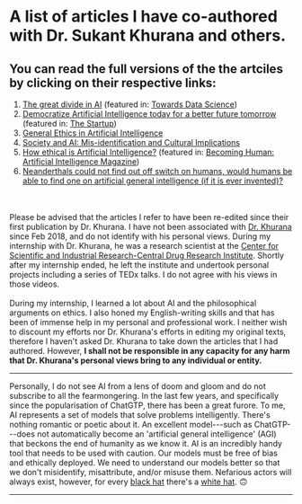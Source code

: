 # A list of articles I have co-authored with Dr. Sukant Khurana and others.

## You can read the full versions of the the artciles by clicking on their respective links: <br>
1. [The great divide in AI](https://towardsdatascience.com/the-great-divide-in-ai-450bec3974e9) (featured in: [Towards Data Science](https://towardsdatascience.com/))
2. [Democratize Artificial Intelligence today for a better future tomorrow](https://medium.com/swlh/democratize-artificial-intelligence-today-for-a-better-future-tomorrow-fbb33e04b3f9) (featured in: [The Startup](https://medium.com/swlh))
3. [General Ethics in Artificial Intelligence](https://medium.com/@sukantkhurana/general-ethics-in-artificial-intelligence-1efe8d8b81f)
4. [Society and AI: Mis-identification and Cultural Implications](https://medium.com/@sukantkhurana/society-and-ai-mis-identification-and-cultural-implications-57d600b4adfe)
5. [How ethical is Artificial Intelligence?](https://becominghuman.ai/how-ethical-is-artificial-intelligence-37ee034e7435) (featured in: [Becoming Human: Artificial Intelligence Magazine](https://becominghuman.ai/))
6. [Neanderthals could not find out off switch on humans, would humans be able to find one on artificial general intelligence (if it is ever invented)?](https://medium.com/@sukantkhurana/neanderthals-could-not-find-out-off-switch-on-humans-would-human-be-able-to-find-one-on-artificial-b4c70b7e7e3d)
<br>
<br>
Please be advised that the articles I refer to have been re-edited since their first publication by Dr. Khurana. I have not been associated with <a href="https://scholar.google.com/citations?user=LiTpdBYAAAAJ">Dr. Khurana</a> since Feb 2018, and do not identify with his personal views. During my internship with Dr. Khurana, he was a research scientist at the <a href="https://cdri.res.in/">Center for Scientific and Industrial Research-Central Drug Research Institute</a>. Shortly after my internship ended, he left the institute and undertook personal projects including a series of TEDx talks. I do not agree with his views in those videos.<br><br>During my internship, I learned a lot about AI and the philosophical arguments on ethics. I also honed my English-writing skills and that has been of immense help in my personal and professional work. I neither wish to discount my efforts nor Dr. Khurana's efforts in editing my original texts, therefore I haven't asked Dr. Khurana to take down the articles that I had authored. However, <b>I shall not be responsible in any capacity for any harm that Dr. Khurana's personal views bring to any individual or entity.</b> <br>

---
Personally, I do not see AI from a lens of doom and gloom and do not subscribe to all the fearmongering. In the last few years, and specifically since the popularisation of ChatGTP, there has been a great furore. To me, AI represents a set of models that solve problems intelligently. There's nothing romantic or poetic about it. An excellent model---such as ChatGTP---does not automatically become an 'artificial general intelligence' (AGI) that beckons the end of humanity as we know it. AI is an incredibly handy tool that needs to be used with caution. Our models must be free of bias and ethically deployed. We need to understand our models better so that we don't misidentify, misattribute, and/or misuse them. Nefarious actors will always exist, however, for every [black hat](https://www.wikiwand.com/en/Black_hat_(computer_security)) there's a [white hat](https://www.wikiwand.com/en/White_hat_(computer_security)). 🙃

---

